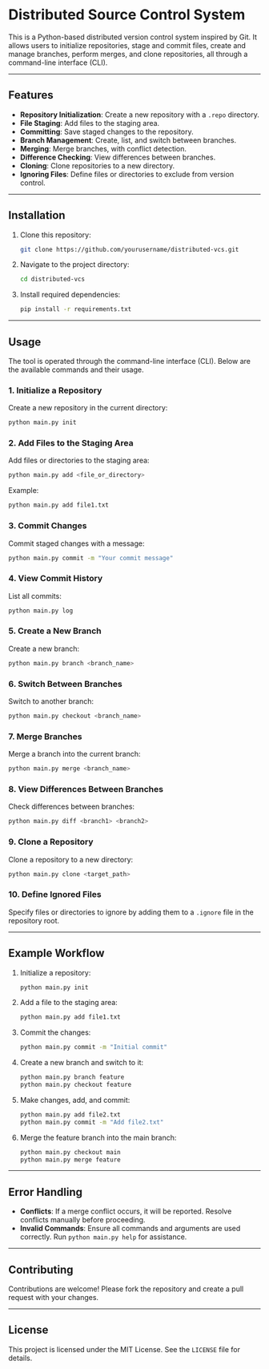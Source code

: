# Distributed Source Control System

This is a Python-based distributed version control system inspired by Git. It allows users to initialize repositories, stage and commit files, create and manage branches, perform merges, and clone repositories, all through a command-line interface (CLI).

---

## Features

- **Repository Initialization**: Create a new repository with a `.repo` directory.
- **File Staging**: Add files to the staging area.
- **Committing**: Save staged changes to the repository.
- **Branch Management**: Create, list, and switch between branches.
- **Merging**: Merge branches, with conflict detection.
- **Difference Checking**: View differences between branches.
- **Cloning**: Clone repositories to a new directory.
- **Ignoring Files**: Define files or directories to exclude from version control.

---

## Installation

1. Clone this repository:
   ```bash
   git clone https://github.com/yourusername/distributed-vcs.git
   ```

2. Navigate to the project directory:
   ```bash
   cd distributed-vcs
   ```

3. Install required dependencies:
   ```bash
   pip install -r requirements.txt
   ```

---

## Usage

The tool is operated through the command-line interface (CLI). Below are the available commands and their usage.

### **1. Initialize a Repository**
Create a new repository in the current directory:
```bash
python main.py init
```

### **2. Add Files to the Staging Area**
Add files or directories to the staging area:
```bash
python main.py add <file_or_directory>
```
Example:
```bash
python main.py add file1.txt
```

### **3. Commit Changes**
Commit staged changes with a message:
```bash
python main.py commit -m "Your commit message"
```

### **4. View Commit History**
List all commits:
```bash
python main.py log
```

### **5. Create a New Branch**
Create a new branch:
```bash
python main.py branch <branch_name>
```

### **6. Switch Between Branches**
Switch to another branch:
```bash
python main.py checkout <branch_name>
```

### **7. Merge Branches**
Merge a branch into the current branch:
```bash
python main.py merge <branch_name>
```

### **8. View Differences Between Branches**
Check differences between branches:
```bash
python main.py diff <branch1> <branch2>
```

### **9. Clone a Repository**
Clone a repository to a new directory:
```bash
python main.py clone <target_path>
```

### **10. Define Ignored Files**
Specify files or directories to ignore by adding them to a `.ignore` file in the repository root.

---

## Example Workflow

1. Initialize a repository:
   ```bash
   python main.py init
   ```

2. Add a file to the staging area:
   ```bash
   python main.py add file1.txt
   ```

3. Commit the changes:
   ```bash
   python main.py commit -m "Initial commit"
   ```

4. Create a new branch and switch to it:
   ```bash
   python main.py branch feature
   python main.py checkout feature
   ```

5. Make changes, add, and commit:
   ```bash
   python main.py add file2.txt
   python main.py commit -m "Add file2.txt"
   ```

6. Merge the feature branch into the main branch:
   ```bash
   python main.py checkout main
   python main.py merge feature
   ```

---

## Error Handling

- **Conflicts**: If a merge conflict occurs, it will be reported. Resolve conflicts manually before proceeding.
- **Invalid Commands**: Ensure all commands and arguments are used correctly. Run `python main.py help` for assistance.

---

## Contributing

Contributions are welcome! Please fork the repository and create a pull request with your changes.

---

## License

This project is licensed under the MIT License. See the `LICENSE` file for details.

